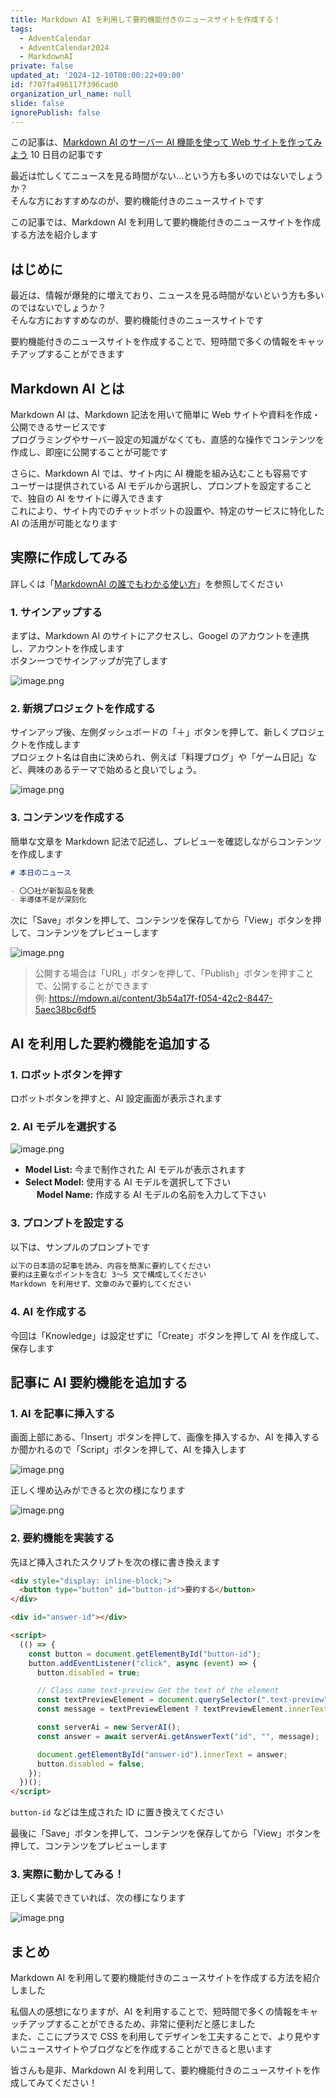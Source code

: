 ```yaml
---
title: Markdown AI を利用して要約機能付きのニュースサイトを作成する！
tags:
  - AdventCalendar
  - AdventCalendar2024
  - MarkdownAI
private: false
updated_at: '2024-12-10T00:00:22+09:00'
id: f707fa496117f396cad0
organization_url_name: null
slide: false
ignorePublish: false
---
```

この記事は、[Markdown AI のサーバー AI 機能を使って Web サイトを作ってみよう](https://qiita.com/advent-calendar/2024/markdownai) 10 日目の記事です

最近は忙しくてニュースを見る時間がない…という方も多いのではないでしょうか？  
そんな方におすすめなのが、要約機能付きのニュースサイトです

この記事では、Markdown AI を利用して要約機能付きのニュースサイトを作成する方法を紹介します

## はじめに

最近は、情報が爆発的に増えており、ニュースを見る時間がないという方も多いのではないでしょうか？  
そんな方におすすめなのが、要約機能付きのニュースサイトです

要約機能付きのニュースサイトを作成することで、短時間で多くの情報をキャッチアップすることができます

## Markdown AI とは

Markdown AI は、Markdown 記法を用いて簡単に Web サイトや資料を作成・公開できるサービスです  
プログラミングやサーバー設定の知識がなくても、直感的な操作でコンテンツを作成し、即座に公開することが可能です

さらに、Markdown AI では、サイト内に AI 機能を組み込むことも容易です  
ユーザーは提供されている AI モデルから選択し、プロンプトを設定することで、独自の AI をサイトに導入できます  
これにより、サイト内でのチャットボットの設置や、特定のサービスに特化した AI の活用が可能となります

## 実際に作成してみる

詳しくは「[MarkdownAI の誰でもわかる使い方](https://qiita.com/mdown_ai_jpn/items/d3e281565c876a0bd64f)」を参照してください

### 1. サインアップする

まずは、Markdown AI のサイトにアクセスし、Googel のアカウントを連携し、アカウントを作成します  
ボタン一つでサインアップが完了します

![image.png](https://qiita-image-store.s3.ap-northeast-1.amazonaws.com/0/3480180/ac6d8b98-11b0-3738-6492-d9bd71610780.png)

### 2. 新規プロジェクトを作成する

サインアップ後、左側ダッシュボードの「＋」ボタンを押して、新しくプロジェクトを作成します  
プロジェクト名は自由に決められ、例えば「料理ブログ」や「ゲーム日記」など、興味のあるテーマで始めると良いでしょう。

![image.png](https://qiita-image-store.s3.ap-northeast-1.amazonaws.com/0/3480180/64f3ec60-deda-7666-095e-62fd351e3bc4.png)

### 3. コンテンツを作成する

簡単な文章を Markdown 記法で記述し、プレビューを確認しながらコンテンツを作成します

```markdown
# 本日のニュース

- 〇〇社が新製品を発表
- 半導体不足が深刻化
```

次に「Save」ボタンを押して、コンテンツを保存してから「View」ボタンを押して、コンテンツをプレビューします

![image.png](https://qiita-image-store.s3.ap-northeast-1.amazonaws.com/0/3480180/3601f742-69d5-773c-56a6-7a1067b7b76b.png)

> 公開する場合は「URL」ボタンを押して、「Publish」ボタンを押すことで、公開することができます  
> 例: https://mdown.ai/content/3b54a17f-f054-42c2-8447-5aec38bc6df5

## AI を利用した要約機能を追加する

### 1. ロボットボタンを押す

ロボットボタンを押すと、AI 設定画面が表示されます

### 2. AI モデルを選択する

![image.png](https://qiita-image-store.s3.ap-northeast-1.amazonaws.com/0/3480180/db845533-aec7-0ccb-aa53-8a88602e8d00.png)

- **Model List:** 今まで制作された AI モデルが表示されます
- **Select Model:** 使用する AI モデルを選択して下さい  
  　 **Model Name:** 作成する AI モデルの名前を入力して下さい

### 3. プロンプトを設定する

以下は、サンプルのプロンプトです

```markdown
以下の日本語の記事を読み、内容を簡潔に要約してください
要約は主要なポイントを含む 3〜5 文で構成してください
Markdown を利用せず、文章のみで要約してください
```

### 4. AI を作成する

今回は「Knowledge」は設定せずに「Create」ボタンを押して AI を作成して、保存します

## 記事に AI 要約機能を追加する

### 1. AI を記事に挿入する

画面上部にある、「Insert」ボタンを押して、画像を挿入するか、AI を挿入するか聞かれるので「Script」ボタンを押して、AI を挿入します

![image.png](https://qiita-image-store.s3.ap-northeast-1.amazonaws.com/0/3480180/d38a4c88-f7e4-60bb-2018-4d798a350d3c.png)

正しく埋め込みができると次の様になります

![image.png](https://qiita-image-store.s3.ap-northeast-1.amazonaws.com/0/3480180/32ced5dc-778f-2fec-b28a-f5e67fd1c6ff.png)

### 2. 要約機能を実装する

先ほど挿入されたスクリプトを次の様に書き換えます

```html
<div style="display: inline-block;">
  <button type="button" id="button-id">要約する</button>
</div>

<div id="answer-id"></div>

<script>
  (() => {
    const button = document.getElementById("button-id");
    button.addEventListener("click", async (event) => {
      button.disabled = true;

      // Class name text-preview Get the text of the element
      const textPreviewElement = document.querySelector(".text-preview");
      const message = textPreviewElement ? textPreviewElement.innerText : "";

      const serverAi = new ServerAI();
      const answer = await serverAi.getAnswerText("id", "", message);

      document.getElementById("answer-id").innerText = answer;
      button.disabled = false;
    });
  })();
</script>
```

`button-id` などは生成された ID に置き換えてください

最後に「Save」ボタンを押して、コンテンツを保存してから「View」ボタンを押して、コンテンツをプレビューします

### 3. 実際に動かしてみる！

正しく実装できていれば、次の様になります

![image.png](https://qiita-image-store.s3.ap-northeast-1.amazonaws.com/0/3480180/48fd1653-2df1-274d-724b-6d6259a8bd0a.png)

## まとめ

Markdown AI を利用して要約機能付きのニュースサイトを作成する方法を紹介しました

私個人の感想になりますが、AI を利用することで、短時間で多くの情報をキャッチアップすることができるため、非常に便利だと感じました  
また、ここにプラスで CSS を利用してデザインを工夫することで、より見やすいニュースサイトやブログなどを作成することができると思います

皆さんも是非、Markdown AI を利用して、要約機能付きのニュースサイトを作成してみてください！
